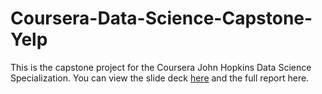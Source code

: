 # Coursera-Data-Science-Capstone-Yelp
This is the capstone project for the Coursera John Hopkins Data Science Specialization.
You can view the slide deck <a href="http://rpubs.com/SloughJE/Capstone_Data_Science_Specialization">here</a> and the full report here.
